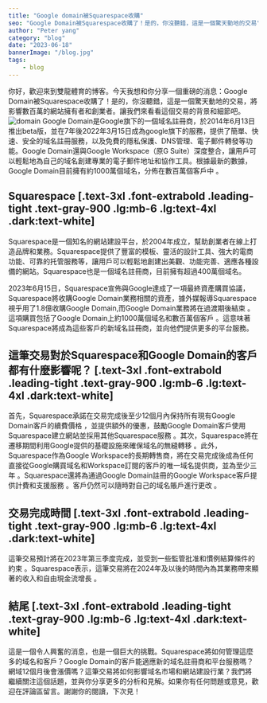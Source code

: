 ```yaml
---
title: "Google domain被Squarespace收購"
seo: "Google Domain被Squarespace收購了！是的，你沒聽錯，這是一個驚天動地的交易"
author: "Peter yang"
category: "blog"
date: "2023-06-18"
bannerImage: "/blog.jpg"
tags:
    - blog
---
```

你好，歡迎來到雙龍體育的博客。今天我想和你分享一個重磅的消息：Google Domain被Squarespace收購了！是的，你沒聽錯，這是一個驚天動地的交易，將影響數百萬的網站擁有者和創業者。讓我們來看看這個交易的背景和細節吧。
![domain](https://i.ibb.co/kKdcb4S/Screenshot-20230618-165200-Chrome.jpg "domain")
Google Domain是Google旗下的一個域名註冊商，於2014年6月13日推出beta版，並在7年後2022年3月15日成為google旗下的服務，提供了簡單、快速、安全的域名註冊服務，以及免費的隱私保護、DNS管理、電子郵件轉發等功能。Google Domain還與Google Workspace（原G Suite）深度整合，讓用戶可以輕鬆地為自己的域名創建專業的電子郵件地址和協作工具。根據最新的數據，Google Domain目前擁有約1000萬個域名，分佈在數百萬個客戶中 。   
 ## Squarespace  [.text-3xl .font-extrabold .leading-tight .text-gray-900 .lg:mb-6 .lg:text-4xl .dark:text-white]
Squarespace是一個知名的網站建設平台，於2004年成立，幫助創業者在線上打造品牌和業務。Squarespace提供了豐富的模板、靈活的設計工具、強大的電商功能、可靠的托管服務等，讓用戶可以輕鬆地創建出美觀、功能完善、適應各種設備的網站。Squarespace也是一個域名註冊商，目前擁有超過400萬個域名。  
 
2023年6月15日，Squarespace宣佈與Google達成了一項最終資產購買協議，Squarespace將收購Google Domain業務相關的資產，據外媒報導Squarespace視乎用了1.8億收購Google Domain,而Google Domain業務將在過渡期後結束 。這項購買包括了Google Domain上約1000萬個域名和數百萬個客戶 。這意味著Squarespace將成為這些客戶的新域名註冊商，並向他們提供更多的平台服務。  
  ## 這筆交易對於Squarespace和Google Domain的客戶都有什麼影響呢？  [.text-3xl .font-extrabold .leading-tight .text-gray-900 .lg:mb-6 .lg:text-4xl .dark:text-white]
首先，Squarespace承諾在交易完成後至少12個月內保持所有現有Google Domain客戶的續費價格 ，並提供額外的優惠，鼓勵Google Domain客戶使用Squarespace建立網站並採用其他Squarespace服務 。其次，Squarespace將在遷移期間利用Google提供的基礎設施來確保域名的無縫轉移 。此外，Squarespace作為Google Workspace的長期轉售商，將在交易完成後成為任何直接從Google購買域名和Workspace訂閱的客戶的唯一域名提供商，並為至少三年 。Squarespace還將為通過Google Domain註冊的Google Workspace客戶提供計費和支援服務 。客戶仍然可以隨時對自己的域名賬戶進行更改 。  
  ## 交易完成時間  [.text-3xl .font-extrabold .leading-tight .text-gray-900 .lg:mb-6 .lg:text-4xl .dark:text-white]
這筆交易預計將在2023年第三季度完成，並受到一些監管批准和慣例結算條件的約束 。Squarespace表示，這筆交易將在2024年及以後的時間內為其業務帶來顯著的收入和自由現金流增長 。  
 ## 結尾  [.text-3xl .font-extrabold .leading-tight .text-gray-900 .lg:mb-6 .lg:text-4xl .dark:text-white]
這是一個令人興奮的消息，也是一個巨大的挑戰。Squarespace將如何管理這麼多的域名和客戶？Google Domain的客戶能適應新的域名註冊商和平台服務嗎？網域12個月後會漲價嗎？這筆交易將如何影響域名市場和網站建設行業？我們將繼續關注這個話題，並與你分享更多的分析和見解。如果你有任何問題或意見，歡迎在評論區留言。謝謝你的閱讀，下次見！
